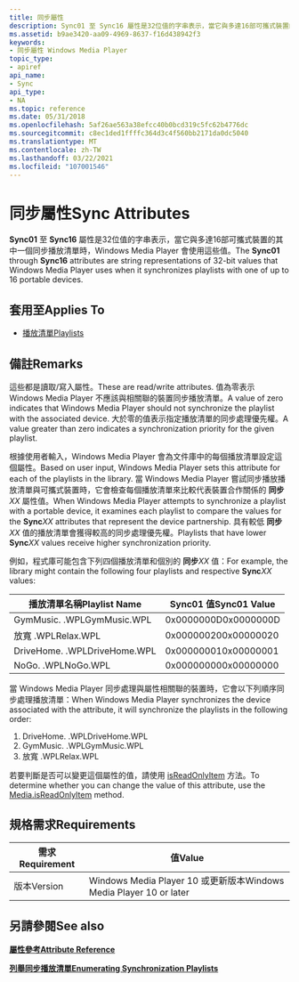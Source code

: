 ```yaml
---
title: 同步屬性
description: Sync01 至 Sync16 屬性是32位值的字串表示，當它與多達16部可攜式裝置的其中一個同步播放清單時，Windows Media Player 會使用這些值。
ms.assetid: b9ae3420-aa09-4969-8637-f16d438942f3
keywords:
- 同步屬性 Windows Media Player
topic_type:
- apiref
api_name:
- Sync
api_type:
- NA
ms.topic: reference
ms.date: 05/31/2018
ms.openlocfilehash: 5af26ae563a38efcc40b0bcd319c5fc62b4776dc
ms.sourcegitcommit: c8ec1ded1ffffc364d3c4f560bb2171da0dc5040
ms.translationtype: MT
ms.contentlocale: zh-TW
ms.lasthandoff: 03/22/2021
ms.locfileid: "107001546"
---
```

# <a name="sync-attributes"></a><span data-ttu-id="323a8-104">同步屬性</span><span class="sxs-lookup"><span data-stu-id="323a8-104">Sync Attributes</span></span>

<span data-ttu-id="323a8-105">**Sync01** 至 **Sync16** 屬性是32位值的字串表示，當它與多達16部可攜式裝置的其中一個同步播放清單時，Windows Media Player 會使用這些值。</span><span class="sxs-lookup"><span data-stu-id="323a8-105">The **Sync01** through **Sync16** attributes are string representations of 32-bit values that Windows Media Player uses when it synchronizes playlists with one of up to 16 portable devices.</span></span>

## <a name="applies-to"></a><span data-ttu-id="323a8-106">套用至</span><span class="sxs-lookup"><span data-stu-id="323a8-106">Applies To</span></span>

-   [<span data-ttu-id="323a8-107">播放清單</span><span class="sxs-lookup"><span data-stu-id="323a8-107">Playlists</span></span>](playlist-attributes-ref.md)

## <a name="remarks"></a><span data-ttu-id="323a8-108">備註</span><span class="sxs-lookup"><span data-stu-id="323a8-108">Remarks</span></span>

<span data-ttu-id="323a8-109">這些都是讀取/寫入屬性。</span><span class="sxs-lookup"><span data-stu-id="323a8-109">These are read/write attributes.</span></span> <span data-ttu-id="323a8-110">值為零表示 Windows Media Player 不應該與相關聯的裝置同步播放清單。</span><span class="sxs-lookup"><span data-stu-id="323a8-110">A value of zero indicates that Windows Media Player should not synchronize the playlist with the associated device.</span></span> <span data-ttu-id="323a8-111">大於零的值表示指定播放清單的同步處理優先權。</span><span class="sxs-lookup"><span data-stu-id="323a8-111">A value greater than zero indicates a synchronization priority for the given playlist.</span></span>

<span data-ttu-id="323a8-112">根據使用者輸入，Windows Media Player 會為文件庫中的每個播放清單設定這個屬性。</span><span class="sxs-lookup"><span data-stu-id="323a8-112">Based on user input, Windows Media Player sets this attribute for each of the playlists in the library.</span></span> <span data-ttu-id="323a8-113">當 Windows Media Player 嘗試同步播放播放清單與可攜式裝置時，它會檢查每個播放清單來比較代表裝置合作關係的 **同步**_XX_ 屬性值。</span><span class="sxs-lookup"><span data-stu-id="323a8-113">When Windows Media Player attempts to synchronize a playlist with a portable device, it examines each playlist to compare the values for the **Sync**_XX_ attributes that represent the device partnership.</span></span> <span data-ttu-id="323a8-114">具有較低 **同步**_XX_ 值的播放清單會獲得較高的同步處理優先權。</span><span class="sxs-lookup"><span data-stu-id="323a8-114">Playlists that have lower **Sync**_XX_ values receive higher synchronization priority.</span></span>

<span data-ttu-id="323a8-115">例如，程式庫可能包含下列四個播放清單和個別的 **同步**_XX_ 值：</span><span class="sxs-lookup"><span data-stu-id="323a8-115">For example, the library might contain the following four playlists and respective **Sync**_XX_ values:</span></span>



| <span data-ttu-id="323a8-116">播放清單名稱</span><span class="sxs-lookup"><span data-stu-id="323a8-116">Playlist Name</span></span> | <span data-ttu-id="323a8-117">Sync01 值</span><span class="sxs-lookup"><span data-stu-id="323a8-117">Sync01 Value</span></span> |
|---------------|--------------|
| <span data-ttu-id="323a8-118">GymMusic. .WPL</span><span class="sxs-lookup"><span data-stu-id="323a8-118">GymMusic.WPL</span></span>  | <span data-ttu-id="323a8-119">0x0000000D</span><span class="sxs-lookup"><span data-stu-id="323a8-119">0x0000000D</span></span>   |
| <span data-ttu-id="323a8-120">放寬 .WPL</span><span class="sxs-lookup"><span data-stu-id="323a8-120">Relax.WPL</span></span>     | <span data-ttu-id="323a8-121">0x00000020</span><span class="sxs-lookup"><span data-stu-id="323a8-121">0x00000020</span></span>   |
| <span data-ttu-id="323a8-122">DriveHome. .WPL</span><span class="sxs-lookup"><span data-stu-id="323a8-122">DriveHome.WPL</span></span> | <span data-ttu-id="323a8-123">0x00000001</span><span class="sxs-lookup"><span data-stu-id="323a8-123">0x00000001</span></span>   |
| <span data-ttu-id="323a8-124">NoGo. .WPL</span><span class="sxs-lookup"><span data-stu-id="323a8-124">NoGo.WPL</span></span>      | <span data-ttu-id="323a8-125">0x00000000</span><span class="sxs-lookup"><span data-stu-id="323a8-125">0x00000000</span></span>   |



 

<span data-ttu-id="323a8-126">當 Windows Media Player 同步處理與屬性相關聯的裝置時，它會以下列順序同步處理播放清單：</span><span class="sxs-lookup"><span data-stu-id="323a8-126">When Windows Media Player synchronizes the device associated with the attribute, it will synchronize the playlists in the following order:</span></span>

1.  <span data-ttu-id="323a8-127">DriveHome. .WPL</span><span class="sxs-lookup"><span data-stu-id="323a8-127">DriveHome.WPL</span></span>
2.  <span data-ttu-id="323a8-128">GymMusic. .WPL</span><span class="sxs-lookup"><span data-stu-id="323a8-128">GymMusic.WPL</span></span>
3.  <span data-ttu-id="323a8-129">放寬 .WPL</span><span class="sxs-lookup"><span data-stu-id="323a8-129">Relax.WPL</span></span>

<span data-ttu-id="323a8-130">若要判斷是否可以變更這個屬性的值，請使用 [isReadOnlyItem](media-isreadonlyitem.md) 方法。</span><span class="sxs-lookup"><span data-stu-id="323a8-130">To determine whether you can change the value of this attribute, use the [Media.isReadOnlyItem](media-isreadonlyitem.md) method.</span></span>

## <a name="requirements"></a><span data-ttu-id="323a8-131">規格需求</span><span class="sxs-lookup"><span data-stu-id="323a8-131">Requirements</span></span>



| <span data-ttu-id="323a8-132">需求</span><span class="sxs-lookup"><span data-stu-id="323a8-132">Requirement</span></span> | <span data-ttu-id="323a8-133">值</span><span class="sxs-lookup"><span data-stu-id="323a8-133">Value</span></span> |
|--------------------|---------------------------------------------|
| <span data-ttu-id="323a8-134">版本</span><span class="sxs-lookup"><span data-stu-id="323a8-134">Version</span></span><br/> | <span data-ttu-id="323a8-135">Windows Media Player 10 或更新版本</span><span class="sxs-lookup"><span data-stu-id="323a8-135">Windows Media Player 10 or later</span></span><br/> |



## <a name="see-also"></a><span data-ttu-id="323a8-136">另請參閱</span><span class="sxs-lookup"><span data-stu-id="323a8-136">See also</span></span>

<dl> <dt>

[<span data-ttu-id="323a8-137">**屬性參考**</span><span class="sxs-lookup"><span data-stu-id="323a8-137">**Attribute Reference**</span></span>](attribute-reference.md)
</dt> <dt>

[<span data-ttu-id="323a8-138">**列舉同步播放清單**</span><span class="sxs-lookup"><span data-stu-id="323a8-138">**Enumerating Synchronization Playlists**</span></span>](enumerating-synchronization-playlists.md)
</dt> </dl>

 

 





